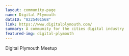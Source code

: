 ```yaml
---
layout: community-page
name: Digital Plymouth
dataID: "8225401568"
link: https://www.digitalplymouth.com/
summary: A community for the cities digital industry
featured-img: digital-plymouth
---
```

Digital Plymouth Meetup
